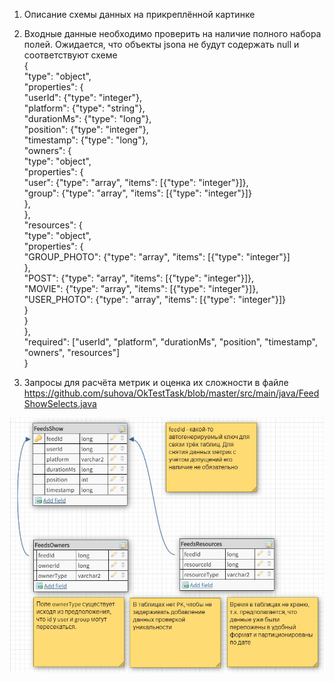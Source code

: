 1. Описание схемы данных на прикреплённой картинке
2. Входные данные необходимо проверить на наличие полного набора полей.
Ожидается, что объекты jsonа не будут содержать null и соответствуют схеме</br>
{ </br>
"type": "object",</br>
"properties": {</br>
"userId": {"type": "integer"},</br>
"platform": {"type": "string"},</br>
"durationMs": {"type": "long"},</br>
"position": {"type": "integer"},</br>
"timestamp": {"type": "long"},</br>
"owners": {</br>
"type": "object",</br>
"properties": {</br>
"user": {"type": "array", "items": [{"type": "integer"}]},</br>
"group": {"type": "array", "items": [{"type": "integer"}]}</br>
},</br>
},</br>
"resources": {</br>
"type": "object",</br>
"properties": {</br>
"GROUP_PHOTO": {"type": "array", "items": [{"type": "integer"}]</br>
},</br>
"POST": {"type": "array", "items": [{"type": "integer"}]},</br>
"MOVIE": {"type": "array", "items": [{"type": "integer"}]},</br>
"USER_PHOTO": {"type": "array", "items": [{"type": "integer"}]}</br>
}</br>
}</br>
},</br>
"required": ["userId", "platform", "durationMs", "position", "timestamp", "owners", "resources"]</br>
}</br>

3. Запросы для расчёта метрик и оценка их сложности в файле https://github.com/suhova/OkTestTask/blob/master/src/main/java/FeedShowSelects.java

![Схема данных](https://github.com/suhova/OkTestTask/blob/master/shema.jpg)

